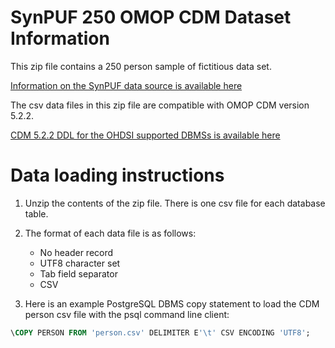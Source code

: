 # SynPUF 250 OMOP CDM Dataset Information

This zip file contains a 250 person sample of fictitious data set.

[Information on the SynPUF data source is available here](https://github.com/anandosen/pop_rep)

The csv data files in this zip file are compatible with OMOP CDM version 5.2.2.

[CDM 5.2.2 DDL for the OHDSI supported DBMSs is available here](https://github.com/OHDSI/CommonDataModel/tree/v5.2.2)

# Data loading instructions

1. Unzip the contents of the zip file. There is one csv file for each database table.
2. The format of each data file is as follows:

   - No header record
   - UTF8 character set
   - Tab field separator
   - CSV

3. Here is an example PostgreSQL DBMS copy statement to load the CDM person csv file with the psql command line client:

```SQL
\COPY PERSON FROM 'person.csv' DELIMITER E'\t' CSV ENCODING 'UTF8';
```
